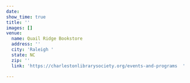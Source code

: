 ```yaml
---
date: 
show_time: true
title: ''
images: []
venue:
  name: Quail Ridge Bookstore
  address: ''
  city: 'Raleigh '
  state: NC
  zip: ''
  link: 'https://charlestonlibrarysociety.org/events-and-programs  '

---
```

